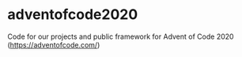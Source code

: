 # adventofcode2020
Code for our projects and public framework for Advent of Code 2020 (https://adventofcode.com/)

